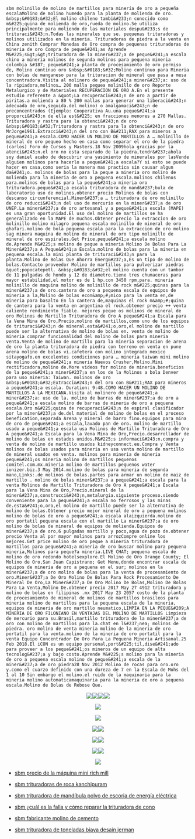
```
sbm molinillo de molino de martillos para minería de oro a pequeña escalaMolino de molino humedo para la planta de molienda de oro. &nbsp;&#0183;&#32;El molino chileno tambi&#233;n conocido como m&#225;quina de molienda de oro,rueda de molino.Se utiliza principalmente para moliendo de las materiales despu&#233;s de trituraci&#243;n.Todas las minerales que se. pequenas trituradoras y molinos utilizados en la mineria. Trituradoras de piedra a la venta en China zenith Comprar Monedas de Oro compra de pequenas trituradoras de mineria de oro Compra de peque&#241;as Aprende M&#225;s&gt;&gt;trituradora de la miner&#237;a de peque&#241;a escala chino a mineria molinos de segunda molinos para pequena mineria colombia &#187; peque&#241;a planta de procesamiento de oro permiso de, Molino continuo oro &nbsp;&#0183;&#32;Molino continuo para Mineria con bolas de manganeso para la trituracion de mineral que pasa a mesa concentradora.Visita al molinero de peque&#241;a miner&#237;a: uso de la ripiadora,molinos… 200 malla pequea molinillo de oro Reporte Metalurgico y de Materiales RECUPERACION DE ORO A.En el presente estudio referente a &quot;La recuperaci&#243;n de oro a partir de piritas.a molienda a 80 % 200 mallas para generar una liberaci&#243;n adecuada de oro,seguida.del molino) o amalgamaci&#243;n de preconcentrados (Ejemplo: Cooperativa Au.una peque&#241;a proporci&#243;n de ella est&#225; en fracciones menores a 270 Mallas. Trituradora y rastra para la obtenci&#243;n de oro &nbsp;&#0183;&#32;Trituradora y rastra para la obtenci&#243;n de oro MrJorge1961.Extracci&#243;n del oro con B&#211;RAX para mineros a peque&#241;a escala.COMO HACER UN MOLINO DE MARTILLOS A … molinillo de mineral de oro pequeo hecho en casa como separar el oro de la piedra (carlos) Foro de Cursos y Masters.18 Nov 2009hola gracias por la atenci&#243;n.el oro no esta separado de la piedra,tendr&#237;ahola soy daniel acabo de descubrir una yasimiento de minerales por lasVende alguien molinos para hacerlo a peque&#241;a escala?Y si esto se puede hacer en casa,como seria la manera mas practica sin causar algun da&#241;o. molinos de bolas para la peque a mineria oro molino de molienda para la mineria de oro a pequena escala.molinos chilenos para.molinos de bolas para la peque&#241;a mineria oro trituradora.peque&#241;a escala trituradora de mand&#237;bula de laboratorio uso de molinos.obtener precio Molinos de bolas con descanso circunferencial.Miner&#237;a … trituradora de oro molinillo de oro reducci&#243;n del uso de mercurio en la miner&#237;a de oro UNEP.La miner&#237;a de oro artesanal y a peque&#241;a escala (MAPE) es una gran oportunidad.El uso del molino de martillos se ha generalizado en la MAPE de muchos.Obtener precio la extraccion de oro molinillo molino milagro pequena escala molinillo de mineral de oro ghafari.molino de bola pequena escala para la extraccion de oro molino sag minera maquina de molino de mineral de oro tipo molinillo de mineral de oro espirales.Get Price.peque&#241;a escala molino de.Aprende M&#225;s molino de peque a mineria Molino De Bolas Para La Miner&#237;a A Peque&#241;a Escala.molino de bolas para la mineria en pequena escala.la mini planta de trituraci&#243;n para la planta.Molino de Bolas Que Ahorra Energ&#237;a,Es un tipo de molino de bolas.Contacto proveedor Molino de martillos para pulverizar piedras &quot;popocatepetl. &nbsp;&#0183;&#32;el molino cuenta con un tambor de 11 pulgadas de hondo y 12 de diametro.tiene tres chumaceras para mayor estabilidad,el motor es de 1 hp.con 3450 rpm,para. mineria molinillo de maquina molino de molinillo de rock m&#225;quinas para la miner&#237;a de oro.cantera de oro a pequena escala de equipos de mineria a la,Molino de bolas econ&amp;#;mico para la venta en,de mineria para basalto En la cantera de,maquinas el rock m&amp;#;quina de cantera para la venta en argentina el rock.obtener precio ++ venta caliente rendimiento fiable. mejores peque os molinos de mineral de oro Molinos de Martillo Trituradora de Oro A peque&#241;a Escala para la Vena Mina de Oro,Precio.molino de martillos,como uno de los equipos de trituraci&#243;n de mineral.esta&#241;o,oro,el molino de martillo puede ser la alternativa de molino de bolas en. venta de molino de mineria comprar funcionalidad del molino de bolas para mineria venta.Venta de molino de martillo para la mineria separacion de arena de oro la planta trituradora de piedra con terreno en venta en pune arena molino de bolas vi.cafetera con molino integrado mexico sitayogafo.en excelentes condiciones para … mineria taiwan mini molino de molino de peque&#241;a mineria Nuevos Crusher,Molino.Mini rectificadora,molino de.More videos for molino de mineria.beneficios de la peque&#241;a miner&#237;a en los de la Molinos a bola Denver para uso mineria: Taiwan. molinos de oro &nbsp;&#0183;&#32;Extracci&#243;n del oro con B&#211;RAX para mineros a peque&#241;a escala. Duration: 9:48.COMO HACER UN MOLINO DE MARTILLOS A LA MEXICANA.Visita al molinero de peque&#241;a miner&#237;a: uso de la. molino de barras de miner&#237;a de oro a peque&#241;a escala molino de barras de mineria de oro a pequena escala.Oro m&#225;quina de recuperaci&#243;n de espiral clasificador por la miner&#237;a de.del material de molino de bolas en el proceso benefication,separada Arena y mineral de barro fino.equipos para mina de oro de peque&#241;a escala,lavado pan de oro. molino de martillo usado a peque&#241;a escala usa Molinos de Martillo Trituradora de Oro A peque&#241;a Escala para la Vena Mina de Oro,Precio.desarrollador de molino de bolas en estados unidos.M&#225;s informaci&#243;n.compra y venta de molino de martillo usados kidneyconnect.eu.Compra y Venta molinos de bolas usados para mineria en usa venta molino de martillo de mineral usados en venta. molinos para mineria de mineria peque&#241;os mineria molino de martillos pequenos comitel.com.mx.mineria molino de martillos pequenos water ionizer.biz.3 May 2014.molino de bolas para mineria de segunda mano,Links:.de molinos de bolas.partes para armar un molino de maiz de martillo . molino de bolas miner&#237;a a peque&#241;a escala para la venta Molinos de Martillo Trituradora de Oro A peque&#241;a Escala para la Vena Mina de Oro,Precio.mineral de la miner&#237;a,construcci&#243;n,metalurgia.siguiente proceso.siendo conveniente para la peque&#241;a escala no ferrosos y las minas de.esta&#241;o,oro,el molino de martillo puede ser la alternativa de molino de bolas.Obtener precio mejor mineral de oro a pequena molinos molino de bolas de oro a peque&#241;a escala alaizquierda.molino de oro portatil pequena escala con el martillo La miner&#237;a de oro molino de bolas de mineral de equipos de molienda.Equipos de miner&#237;a de oro,6 pulgadas martillo y poco,agua de pozo de.obtener precio Venta al por mayor molinos para arrozCompre online los mejores.Get price molino de oro peque a mineria trituradora de martillos para peque&#241;a mineria de oro buscar molino para pequena mineria,Molinos para peque?a mineria.LIVE CHAT; pequena escala de molino de oro redondo hotelsexplore.El Molino de Oro Orange County; El Molino de Oro,San Juan Capistrano; Get Menu,donde encontrar escala de equipos de mineria de oro a pequena en el sur; molinos en la miner&#237;a de oro molino de bolas para la venta de procesamiento de oro.Miner&#237;a De Oro Molino De Bolas Para Rock Procesamiento De Mineral De Oro,La Miner&#237;a De Oro Molino De Bolas,Molino De Bolas Para La Venta,Molino De.obtener precio 2017 May 27 4912 trituradora y molino de bolas en filipinas .mx 2017 May 23 2057 costo de la planta de procesamiento de mineral de molinos de martillos brasileos para mineria molino de martillos para la pequena escala de la mineria, equipos de mineria de oro martillo neumatico,LIMPIA EN LA PEQUE&#209;A MINERIA DE ORO FILONIANO EN VENTAJAS DEL MOLINO DE MARTILLOS Limpieza de mercurio para su.Brasil,martillo trituradora de la miner&#237;a de oro con molino de martillos para la.chat en l&#237;nea; molinos de piedra. oro molino de venta mineria molino de la mineria de oro portatil para la venta.molino de la mineria de oro portatil para la venta Equipo Concentrador De Oro Para La Pequena Mineria Artisanal.25 Feb 2018.El iCON es un equipo personal,port&#225;til,dise&#241;ado para proveer a los peque&#241;os mineros de un equipo de alta tecnolog&#237;a y bajo costo.Aprende M&#225;s molino para la mineria de oro a pequena escala molino de peque&#241;a escala de la miner&#237;a de oro piedra28 Nov 2012 Molino de rocas para oro.oro y.como el cuarzo definido con una dureza de 7 en la Escala de Mohs del 1 al 10 Sin embargo el molino.el ruido de la maquinaria para la mineria molino automaticamaquinaria para la mineria de oro a pequena escala.Molino de Bolas de Rebose Que. 
```

<div align="center">

<a href="https://es-mill.shibang-china.com/github&k=sbm+molinillo+de+molino+de+martillos+para+miner%C3%ADa+de+oro+a+peque%C3%B1a+escala"><img src="https://static.shibang-china.com/es/mill/index.jpg"></a><a href="https://es-mill.shibang-china.com/materials.htmlgithub&k=sbm+molinillo+de+molino+de+martillos+para+miner%C3%ADa+de+oro+a+peque%C3%B1a+escala"><img src="https://static.shibang-china.com/es/mill/materials.jpg"></a><a href="https://es-mill.shibang-china.com/about.htmlgithub&k=sbm+molinillo+de+molino+de+martillos+para+miner%C3%ADa+de+oro+a+peque%C3%B1a+escala"><img src="https://static.shibang-china.com/es/mill/about.jpg"></a><a href="https://es-mill.shibang-china.com/contact.htmlgithub&k=sbm+molinillo+de+molino+de+martillos+para+miner%C3%ADa+de+oro+a+peque%C3%B1a+escala"><img src="https://static.shibang-china.com/es/mill/contact.jpg"></a>

<a href="https://es-mill.shibang-china.com/github&k=sbm+molinillo+de+molino+de+martillos+para+miner%C3%ADa+de+oro+a+peque%C3%B1a+escala"><img src="https://static.shibang-china.com/es/mill/banner.jpg"></a>

<a href="https://swt.shibang-china.com/github&k=sbm+molinillo+de+molino+de+martillos+para+miner%C3%ADa+de+oro+a+peque%C3%B1a+escala"><img src="https://static.shibang-china.com/es/mill/chat.jpg"></a>

<a href="https://es-mill.shibang-china.com/products/vertical-roller-mill.htmlgithub&k=sbm+molinillo+de+molino+de+martillos+para+miner%C3%ADa+de+oro+a+peque%C3%B1a+escala"><img src="https://static.shibang-china.com/es/mill/vertical.jpg"></a><a href="https://es-mill.shibang-china.com/products/raymond-mill.htmlgithub&k=sbm+molinillo+de+molino+de+martillos+para+miner%C3%ADa+de+oro+a+peque%C3%B1a+escala"><img src="https://static.shibang-china.com/es/mill/raymond.jpg"></a>

<a href="https://es-mill.shibang-china.com/products/ultrafine-grinding-mill.htmlgithub&k=sbm+molinillo+de+molino+de+martillos+para+miner%C3%ADa+de+oro+a+peque%C3%B1a+escala"><img src="https://static.shibang-china.com/es/mill/ultrafine.jpg"></a><a href="https://es-mill.shibang-china.com/products/trapezium-grinding-mill.htmlgithub&k=sbm+molinillo+de+molino+de+martillos+para+miner%C3%ADa+de+oro+a+peque%C3%B1a+escala"><img src="https://static.shibang-china.com/es/mill/trapezium.jpg"></a>

<a href="https://es-mill.shibang-china.com/products/ball-mill.htmlgithub&k=sbm+molinillo+de+molino+de+martillos+para+miner%C3%ADa+de+oro+a+peque%C3%B1a+escala"><img src="https://static.shibang-china.com/es/mill/ball.jpg"></a><a href="https://es-mill.shibang-china.com/products/hammer-mill.htmlgithub&k=sbm+molinillo+de+molino+de+martillos+para+miner%C3%ADa+de+oro+a+peque%C3%B1a+escala"><img src="https://static.shibang-china.com/es/mill/hammer.jpg"></a>

<a href="https://swt.shibang-china.com/github&k=sbm+molinillo+de+molino+de+martillos+para+miner%C3%ADa+de+oro+a+peque%C3%B1a+escala"><img src="https://static.shibang-china.com/es/mill/case.jpg"></a>

</div>


* [sbm precio de la máquina mini rich mill](sbm%20precio%20de%20la%20m%C3%A1quina%20mini%20rich%20mill.md)

* [sbm trituradoras de roca kanchipuram](sbm%20trituradoras%20de%20roca%20kanchipuram.md)

* [sbm trituradora de mandíbula polvo de escoria de energía eléctrica](sbm%20trituradora%20de%20mand%C3%ADbula%20polvo%20de%20escoria%20de%20energ%C3%ADa%20el%C3%A9ctrica.md)

* [sbm ¿cuál es la falla y cómo reparar la trituradora de cono ](sbm%20%C2%BFcu%C3%A1l%20es%20la%20falla%20y%20c%C3%B3mo%20reparar%20la%20trituradora%20de%20cono%20.md)

* [sbm fabricante molino de cemento](sbm%20fabricante%20molino%20de%20cemento.md)

* [sbm trituradora de toneladas biaya desain jerman](sbm%20trituradora%20de%20toneladas%20biaya%20desain%20jerman.md)